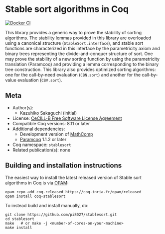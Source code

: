 <!---
This file was generated from `meta.yml`, please do not edit manually.
Follow the instructions on https://github.com/coq-community/templates to regenerate.
--->
# Stable sort algorithms in Coq

[![Docker CI][docker-action-shield]][docker-action-link]

[docker-action-shield]: https://github.com/pi8027/stablesort/workflows/Docker%20CI/badge.svg?branch=master
[docker-action-link]: https://github.com/pi8027/stablesort/actions?query=workflow:"Docker%20CI"




This library provides a generic way to prove the stability of sorting
algorithms. The stability lemmas provided in this library are overloaded using
a canonical structure (`StableSort.interface`), and stable sort functions are
characterized in this interface by the parametricity axiom and binary trees
representing the divide-and-conquer structure of sort. One may prove the
stability of a new sorting function by using the parametricity translation
(Paramcoq) and providing a lemma corresponding to the binary tree
construction. This library also provides optimized sorting algorithms: one for
the call-by-need evaluation (`CBN.sort`) and another for the call-by-value
evaluation (`CBV.sort`).

## Meta

- Author(s):
  - Kazuhiko Sakaguchi (initial)
- License: [CeCILL-B Free Software License Agreement](CeCILL-B)
- Compatible Coq versions: 8.11 or later
- Additional dependencies:
  - Development version of [MathComp](https://math-comp.github.io)
  - [Paramcoq](https://github.com/coq-community/paramcoq) 1.1.2 or later
- Coq namespace: `stablesort`
- Related publication(s): none

## Building and installation instructions

The easiest way to install the latest released version of Stable sort algorithms in Coq
is via [OPAM](https://opam.ocaml.org/doc/Install.html):

```shell
opam repo add coq-released https://coq.inria.fr/opam/released
opam install coq-stablesort
```

To instead build and install manually, do:

``` shell
git clone https://github.com/pi8027/stablesort.git
cd stablesort
make   # or make -j <number-of-cores-on-your-machine> 
make install
```




